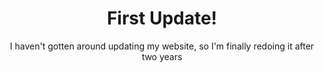 <center><h1>First Update!</h1>
  <p>I haven't gotten around updating my website, so I'm finally redoing it after two years</p>
